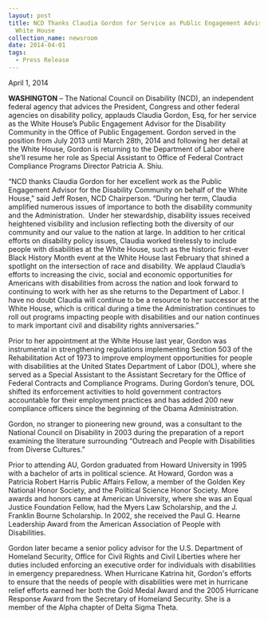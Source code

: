 ```yaml
---
layout: post
title: NCD Thanks Claudia Gordon for Service as Public Engagement Advisor at the
  White House
collection_name: newsroom
date: 2014-04-01
tags:
  - Press Release
---
```


April 1, 2014

**WASHINGTON** – The National Council on Disability (NCD), an independent federal agency that advices the President, Congress and other federal agencies on disability policy, applauds Claudia Gordon, Esq, for her service as the White House’s Public Engagement Advisor for the Disability Community in the Office of Public Engagement. Gordon served in the position from July 2013 until March 28th, 2014 and following her detail at the White House, Gordon is returning to the Department of Labor where she’ll resume her role as Special Assistant to Office of Federal Contract Compliance Programs Director Patricia A. Shiu.

“NCD thanks Claudia Gordon for her excellent work as the Public Engagement Advisor for the Disability Community on behalf of the White House,” said Jeff Rosen, NCD Chairperson. “During her term, Claudia amplified numerous issues of importance to both the disability community and the Administration.  Under her stewardship, disability issues received heightened visibility and inclusion reflecting both the diversity of our community and our value to the nation at large. In addition to her critical efforts on disability policy issues, Claudia worked tirelessly to include people with disabilities at the White House, such as the historic first-ever Black History Month event at the White House last February that shined a spotlight on the intersection of race and disability. We applaud Claudia’s efforts to increasing the civic, social and economic opportunities for Americans with disabilities from across the nation and look forward to continuing to work with her as she returns to the Department of Labor. I have no doubt Claudia will continue to be a resource to her successor at the White House, which is critical during a time the Administration continues to roll out programs impacting people with disabilities and our nation continues to mark important civil and disability rights anniversaries.”

Prior to her appointment at the White House last year, Gordon was instrumental in strengthening regulations implementing Section 503 of the Rehabilitation Act of 1973 to improve employment opportunities for people with disabilities at the United States Department of Labor (DOL), where she served as a Special Assistant to the Assistant Secretary for the Office of Federal Contracts and Compliance Programs. During Gordon’s tenure, DOL shifted its enforcement activities to hold government contractors accountable for their employment practices and has added 200 new compliance officers since the beginning of the Obama Administration.

Gordon, no stranger to pioneering new ground, was a consultant to the National Council on Disability in 2003 during the preparation of a report examining the literature surrounding “Outreach and People with Disabilities from Diverse Cultures.”

Prior to attending AU, Gordon graduated from Howard University in 1995 with a bachelor of arts in political science. At Howard, Gordon was a Patricia Robert Harris Public Affairs Fellow, a member of the Golden Key National Honor Society, and the Political Science Honor Society. More awards and honors came at American University, where she was an Equal Justice Foundation Fellow, had the Myers Law Scholarship, and the J. Franklin Bourne Scholarship. In 2002, she received the Paul G. Hearne Leadership Award from the American Association of People with Disabilities.

Gordon later became a senior policy advisor for the U.S. Department of Homeland Security, Office for Civil Rights and Civil Liberties where her duties included enforcing an executive order for individuals with disabilities in emergency preparedness. When Hurricane Katrina hit, Gordon's efforts to ensure that the needs of people with disabilities were met in hurricane relief efforts earned her both the Gold Medal Award and the 2005 Hurricane Response Award from the Secretary of Homeland Security. She is a member of the Alpha chapter of Delta Sigma Theta.
